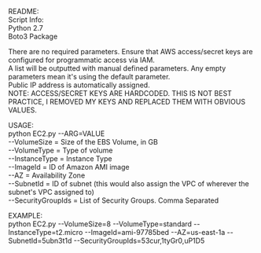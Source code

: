 README:  
Script Info:  
Python 2.7  
Boto3 Package  
  
There are no required parameters. Ensure that AWS access/secret keys are configured for programmatic access via IAM.  
A list will be outputted with manual defined parameters. Any empty parameters mean it's using the default parameter.  
Public IP address is automatically assigned.  
NOTE: ACCESS/SECRET KEYS ARE HARDCODED. THIS IS NOT BEST PRACTICE, I REMOVED MY KEYS AND REPLACED THEM WITH OBVIOUS VALUES.  

USAGE:  
python EC2.py --ARG=VALUE    
--VolumeSize = Size of the EBS Volume, in GB  
--VolumeType = Type of volume  
--InstanceType = Instance Type  
--ImageId = ID of Amazon AMI image  
--AZ = Availability Zone  
--SubnetId = ID of subnet (this would also assign the VPC of wherever the subnet's VPC assigned to)  
--SecurityGroupIds = List of Security Groups. Comma Separated  

EXAMPLE:  
python EC2.py --VolumeSize=8 --VolumeType=standard --InstanceType=t2.micro --ImageId=ami-97785bed --AZ=us-east-1a --SubnetId=5ubn3t1d --SecurityGroupIds=53cur,1tyGr0,uP1D5